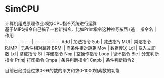 # SimCPU
计算机组成原理作业:模拟CPU指令系统进行运算  
基于MIPS指令自己搞了一套新指令，比如Print指令这种神奇东西 (逃　
指令名 | 作用  
 ------------- | -------------
 Add  | 加法指令
 Sub  | 减法指令
 MUl  | 乘法指令
 RJMP | 无条件相对跳转
 BRMI | 有条件相对跳转
 Mov  | 数据传送
 Ldi  | 载入立即数
 Ld   | 装载指令
 St   | 存储指令
 Nop  | 空操作指令
 Loop | 循环指令
 Ble  | 分支判断指令
 Print| 打印指令
 Cmpa | 条件判断指令1
 Cmpb | 条件判断指令2
 
 目前已经试验过求0-99的数的平方和求0-1000的素数的功能
